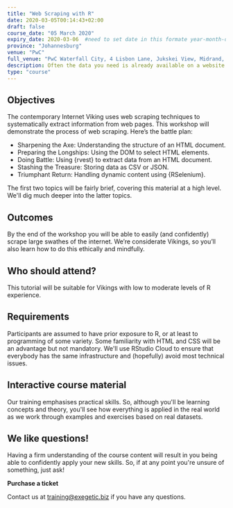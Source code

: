 ```yaml
---
title: "Web Scraping with R"
date: 2020-03-05T00:14:43+02:00
draft: false
course_date: "05 March 2020"
expiry_date: 2020-03-06  #need to set date in this formate year-month-day
province: "Johannesburg"
venue: "PwC"
full_venue: "PwC Waterfall City, 4 Lisbon Lane, Jukskei View, Midrand, 2090"
description: Often the data you need is already available on a website but you want those data consolidated locally. Not on a server in some distant land, but right there on your hardware. And in a convenient format. CSV or JSON, perhaps? What would Ragnar do? He'd go out, grab those data and bring them home.
type: "course"
---
```


## Objectives

The contemporary Internet Viking uses web scraping techniques to systematically extract information from web pages. This workshop will demonstrate the process of web scraping. Here’s the battle plan:

- Sharpening the Axe: Understanding the structure of an HTML document.
- Preparing the Longships: Using the DOM to select HTML elements.
- Doing Battle: Using {rvest} to extract data from an HTML document.
- Stashing the Treasure: Storing data as CSV or JSON.
- Triumphant Return: Handling dynamic content using {RSelenium}.

The first two topics will be fairly brief, covering this material at a high level. We'll dig much deeper into the latter topics. 
          
## Outcomes

By the end of the workshop you will be able to easily (and confidently) scrape large swathes of the internet. We’re considerate Vikings, so you’ll also learn how to do this ethically and mindfully.

## Who should attend?

This tutorial will be suitable for Vikings with low to moderate levels of R experience.
          
## Requirements
          
Participants are assumed to have prior exposure to R, or at least to programming of some variety. Some familiarity with HTML and CSS will be an advantage but not mandatory. We'll use RStudio Cloud to ensure that everybody has the same infrastructure and (hopefully) avoid most technical issues.

## Interactive course material
          
Our training emphasises practical skills. So, although you'll be learning concepts and theory, you'll see how everything is applied in the real world as we work through examples and exercises based on real datasets.

## We like questions!
          
Having a firm understanding of the course content will result in you being able to confidently apply your new skills. So, if at any point you're unsure of something, just ask!

<a class="btn btn-primary register" href="https://qkt.io/satRdayjoburg2020" target="_blank" style="text-decoration: none;"> <strong>Purchase a ticket</strong></a>

Contact us at [training@exegetic.biz](mailto:training@exegetic.biz) if you have any questions.
